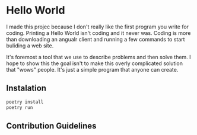 # Hello World

I made this projec because I don't really like the first program you write for coding. Printing a Hello World isn't coding and it never was. Coding is more than downloading an angualr client and running a few commands to start buliding a web site.

It's foremost a tool that we use to describe problems and then solve them. I hope to show this the goal isn't to make this overly complicated solution that "wows" people. It's just a simple program that anyone can create.

## Instalation

```bash
poetry install
poetry run
```

## Contribution Guidelines

